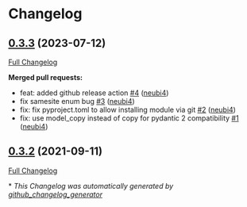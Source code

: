 # Changelog

## [0.3.3](https://github.com/telekom-mms/fastapi-sessions/tree/0.3.3) (2023-07-12)

[Full Changelog](https://github.com/telekom-mms/fastapi-sessions/compare/0.3.2...0.3.3)

**Merged pull requests:**

- feat: added github release action [\#4](https://github.com/telekom-mms/fastapi-sessions/pull/4) ([neubi4](https://github.com/neubi4))
- fix samesite enum bug [\#3](https://github.com/telekom-mms/fastapi-sessions/pull/3) ([neubi4](https://github.com/neubi4))
- fix: fix pyproject.toml to allow installing module via git [\#2](https://github.com/telekom-mms/fastapi-sessions/pull/2) ([neubi4](https://github.com/neubi4))
- fix: use model\_copy instead of copy for pydantic 2 compatibility [\#1](https://github.com/telekom-mms/fastapi-sessions/pull/1) ([neubi4](https://github.com/neubi4))

## [0.3.2](https://github.com/telekom-mms/fastapi-sessions/tree/0.3.2) (2021-09-11)

[Full Changelog](https://github.com/telekom-mms/fastapi-sessions/compare/6b48ea98371692b7c5ca6ee3bbb6f7cad1c42db3...0.3.2)



\* *This Changelog was automatically generated by [github_changelog_generator](https://github.com/github-changelog-generator/github-changelog-generator)*
